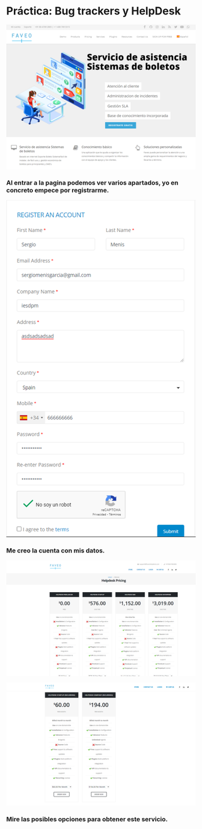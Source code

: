 # Práctica: Bug trackers y HelpDesk

![Imagen1](https://github.com/SERGIOMXD/PracticaFaveo.github.io/blob/gh-pages/Imagenes/1.png)

### Al entrar a la pagina podemos ver varios apartados, yo en concreto empece por registrarme.

![Imagen2](https://github.com/SERGIOMXD/PracticaFaveo.github.io/blob/gh-pages/Imagenes/2.png)

### Me creo la cuenta con mis datos.

![Imagen3](https://github.com/SERGIOMXD/PracticaFaveo.github.io/blob/gh-pages/Imagenes/3.png)

![Imagen4](https://github.com/SERGIOMXD/PracticaFaveo.github.io/blob/gh-pages/Imagenes/4.png)

### Mire las posibles opciones para obtener este servicio.
